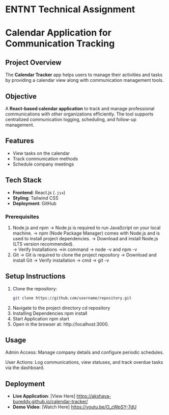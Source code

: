 # ENTNT Technical Assignment
# Calendar Application for Communication Tracking 

## Project Overview
The **Calendar Tracker** app helps users to manage their activities and tasks by providing a calendar view along with communication management tools.

## Objective

A **React-based calendar application** to track and manage professional communications with other organizations efficiently.
The tool supports centralized communication logging, scheduling, and follow-up management.

## Features
- View tasks on the calendar
- Track communication methods
- Schedule company meetings


## Tech Stack
- **Frontend**: React.js (`.jsx`)
- **Styling**: Tailwind CSS
- **Deployment**: GitHub


### Prerequisites
1. Node.js and npm
   -> Node.js is required to run JavaScript on your local machine.
   -> npm (Node Package Manager) comes with Node.js and is used to install project dependencies.
   -> Download and install Node.js (LTS version recommended).\
   -> Verify Installations ->in command -> node -v and npm -v 
3. Git
   -> Git is required to clone the project repository
   -> Download and install Git
   -> Verify installation -> cmd -> git -v

## Setup Instructions
1. Clone the repository:
   ```bash
   git clone https://github.com/username/repository.git
2. Navigate to the project directory
   cd repository
3. Installing Dependencies
   npm install
4. Start Application
   npm start
5. Open in the browser at: http://localhost:3000.

## Usage
Admin Access: Manage company details and configure periodic schedules.

User Actions: Log communications, view statuses, and track overdue tasks via the dashboard.


## Deployment
- **Live Application**: [View Here] https://akshaya-bureddy.github.io/calendar-tracker/
- **Demo Video**: [Watch Here] https://youtu.be/O_cWpSY-7dU


